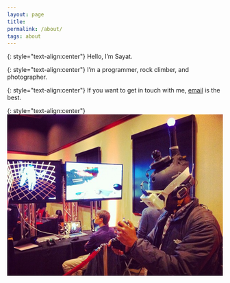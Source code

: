 ```yaml
---
layout: page
title:
permalink: /about/
tags: about
---
```


{: style="text-align:center"}
Hello, I’m Sayat.

{: style="text-align:center"}
I’m a programmer, rock climber, and photographer.

{: style="text-align:center"}
If you want to get in touch with me, [email](mailto:stb@satybald.com) is the best.

{: style="text-align:center"}
![Sayat Satybaldiyev](/media/img/geek_vr_cr.jpg "Avatar")
